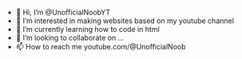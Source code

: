 - 👋 Hi, I’m @UnofficialNoobYT
- 👀 I’m interested in making websites based on my youtube channel
- 🌱 I’m currently learning how to code in html
- 💞️ I’m looking to collaborate on ...
- 📫 How to reach me youtube.com/@UnofficialNoob

<!---
UnofficialNoobYT/UnofficialNoobYT is a ✨ special ✨ repository because its `README.md` (this file) appears on your GitHub profile.
You can click the Preview link to take a look at your changes.
--->
